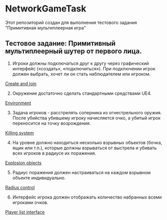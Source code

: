 # NetworkGameTask
Этот репозиторий создан для выполнения тестового задания "Примитивная мультиплеерная игра"
## Тестовое задание: Примитивный мультиплеерный шутер от первого лица. 
1. Игроки должны подключаться друг к другу через графический интерфейс («создать», «подключиться»). При подключении игрок должен выбрать, хочет ли он стать наблюдателем или игроком.

[Create and join]

2. Окружение достаточно сделать стандартными средствами UE4.

[Environment]

3. Задача игроков - расстрелять соперника из огнестрельного оружия. После убийства убившему игроку начисляется очко, а убитый игрок переносится на точку возрождения.

[Killing system]

4. На уровне должно находиться несколько взрывных объектов (бочка, ящик или т.п.), которые
должны взрываться от выстрела и убивать всех игроков в радиусе их поражения. 

[Explosion objects]

5. Радиус поражения должен настраиваться на каждом взрывном объекте индивидуально. 

[Radius control]

6. Интерфейс игрока должен отображать количество набранных всеми игроками очков.

[Player list interface]


   [Create and join]: <https://youtu.be/TcmTDqnQiYc>
   [Environment]: <https://youtu.be/F4ECwmRzRkM>
   [Killing system]: <https://youtu.be/K22N9YlpfZo>
   [Explosion objects]: <https://youtu.be/NPLhZ8WWK90>
   [Radius control]: <https://youtu.be/VzzpR7fHlHE>
   [Player list interface]: <https://youtu.be/wTrvobDn6Vs>
